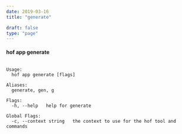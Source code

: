 ```yaml
---
date: 2019-03-16
title: "generate"

draft: false
type: "page"
---
```


#### hof app generate

```Validate your application or components of it

Usage:
  hof app generate [flags]

Aliases:
  generate, gen, g

Flags:
  -h, --help   help for generate

Global Flags:
  -c, --context string   the context to use for the hof tool and commands
```

